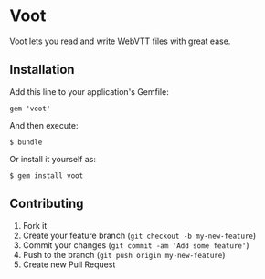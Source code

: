 # Voot

Voot lets you read and write WebVTT files with great ease.

## Installation

Add this line to your application's Gemfile:

    gem 'voot'

And then execute:

    $ bundle

Or install it yourself as:

    $ gem install voot

## Contributing

1. Fork it
2. Create your feature branch (`git checkout -b my-new-feature`)
3. Commit your changes (`git commit -am 'Add some feature'`)
4. Push to the branch (`git push origin my-new-feature`)
5. Create new Pull Request
